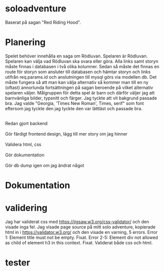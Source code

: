 # soloadventure
Baserat på sagan "Red Riding Hood".

# Planering
Spelet behöver innehålla en saga om Rödluvan. Spelaren är Rödluvan. Spelaren kan välja vad Rödluvan ska svara eller göra. Alla links samt storyn måste finnas i databasen i två olika kolumner. Sedan så måste det finnas en route för storyn som ansluter till databasen och hämtar storyn och links utifrån req.params.id och anslutningen till mysql görs via modellen db. Det måste fungera så att man kan välja alternativ så kommer man till en ny (oftast) annorlunda fortsättningen på sagan beroende på vilket alternativ spelaren väljer. Målgruppen för detta spel är barn och därför väljer jag att barnvänliga bilder, typsnitt och färger.
Jag tyckte att vit bakgrund passade bra. Jag valde "Georgia, 'Times New Roman', Times, serif" som font eftersom jag tyckte den jag tyckte den var lättläst och passade bra.

<br>
Redan gjort backend
<br />
<br>
Gör färdigt frontend design, lägg till mer story om jag hinner
<br />
<br>
Validera html, css
<br />
<br>
Gör dokumentation
<br/>
<br>
Gör db dump igen om jag ändrat något

# Dokumentation

# validering
Jag har validerat css med https://jigsaw.w3.org/css-validator/ och den visade inga fel. Jag visade page source på mitt solo adventure, kopierade html in i https://validator.w3.org/ och den visade en varning, 5 errors. Error 1: Element title must not be empty. Fixat. Error 2-5: Element div not allowed as child of element h3 in this context. Fixat. Validerat både css och html.

# tester

